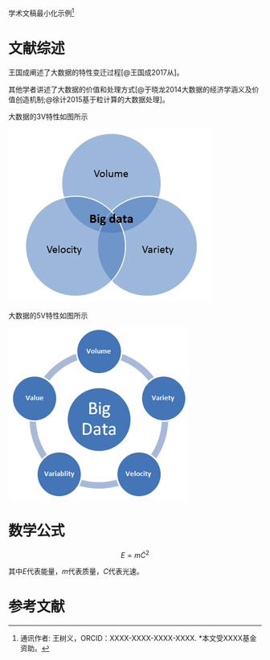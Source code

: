 学术文稿最小化示例[^1]

[^1]: 通讯作者: 王树义，ORCID：XXXX-XXXX-XXXX-XXXX.
*本文受XXXX基金资助。

# 文献综述

王国成阐述了大数据的特性变迁过程[@王国成2017从]。

其他学者讲述了大数据的价值和处理方式[@于晓龙2014大数据的经济学涵义及价值创造机制;@徐计2015基于粒计算的大数据处理]。

大数据的3V特性如图所示

![](assets/demo-a5a137d9.png)

大数据的5V特性如图所示

![](assets/demo-8b0323d7.png)

# 数学公式

$$E = m \dot C^2$$

其中$E$代表能量，$m$代表质量，$C$代表光速。

# 参考文献
